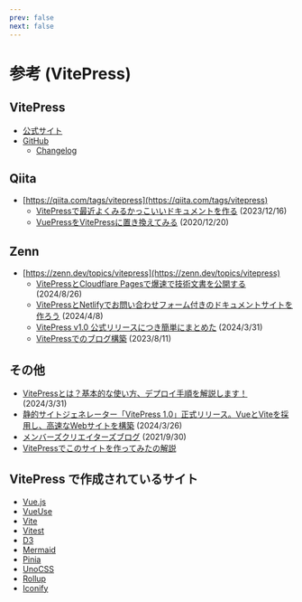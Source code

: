```yaml
---
prev: false
next: false
---
```


# 参考 (VitePress)

## VitePress

- [公式サイト](https://vitepress.dev/)
- [GitHub](https://github.com/vuejs/vitepress/)
  - [Changelog](https://github.com/vuejs/vitepress/blob/main/CHANGELOG.md)

## Qiita

- [https://qiita.com/tags/vitepress](https://qiita.com/tags/vitepress)
  - [VitePressで最近よくみるかっこいいドキュメントを作る](https://qiita.com/99no_exit/items/a54708c8a3586f67f894) (2023/12/16)
  - [VuePressをVitePressに置き換えてみる](https://qiita.com/ozaki25/items/184e61d2aeaaa1396e26) (2020/12/20)

## Zenn

- [https://zenn.dev/topics/vitepress](https://zenn.dev/topics/vitepress)
  - [VitePressとCloudflare Pagesで爆速で技術文書を公開する](https://zenn.dev/urth/articles/1d1430d2e15f74) (2024/8/26)
  - [VitePressとNetlifyでお問い合わせフォーム付きのドキュメントサイトを作ろう](https://zenn.dev/sikkim/articles/290e49ef0289d7) (2024/4/8)
  - [VitePress v1.0 公式リリースにつき簡単にまとめた](https://zenn.dev/rlab/articles/77a702dd61a08a) (2024/3/31)
  - [VitePressでのブログ構築](https://zenn.dev/takos/articles/fc283027a89863) (2023/8/11)

## その他

- [VitePressとは？基本的な使い方、デプロイ手順を解説します！](https://ma-vericks.com/blog/vitepress/) (2024/3/31)
- [静的サイトジェネレーター「VitePress 1.0」正式リリース。VueとViteを採用し、高速なWebサイトを構築](https://www.publickey1.jp/blog/24/vitepress_10vueviteweb.html) (2024/3/26)
- [メンバーズクリエイターズブログ](https://creators.members.co.jp/2021/09/knowledge_051/) (2021/9/30)
- [VitePressでこのサイトを作ってみたの解説](https://kamome-web.netlify.app/movie/vitepress.html)

## VitePress で作成されているサイト

- [Vue.js](https://vuejs.org/)
- [VueUse](https://vueuse.org/)
- [Vite](https://vite.dev/)
- [Vitest](https://vitest.dev/)
- [D3](https://d3js.org/)
- [Mermaid](https://mermaid.js.org/)
- [Pinia](https://pinia.vuejs.org/)
- [UnoCSS](https://unocss.dev/)
- [Rollup](https://rollupjs.org/)
- [Iconify](https://iconify.design/)
